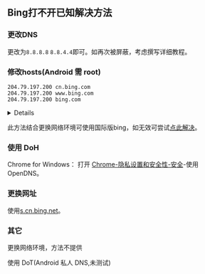 ## Bing打不开已知解决方法
### 更改DNS
更改为`8.8.8.8` `8.8.4.4`即可。如再次被屏蔽，考虑撰写详细教程。

### 修改hosts(Android 需 root)
```
204.79.197.200 cn.bing.com
204.79.197.200 www.bing.com
204.79.197.200 bing.com
```
<details>Windows：按下Win+R打开运行，输入<code>%windir%\system32\drivers\etc\hosts</code>，勾选使用管理权限创建此任务，如当前账户为管理员帐户可忽略。点击确定后在弹出的窗口中选择默认文本编辑器，点击确定。输入以上内容后按下Ctrl+S进行保存。  
安卓端使用文件管理或终端等定位到/etc/hosts，修改保存即可。</details>

此方法结合更换网络环境可使用国际版bing，如无效可尝试[点此解决](https://www.bing.com/?mkt=zh-TW)。

### 使用 DoH
Chrome for Windows：
打开 [Chrome-隐私设置和安全性-安全](chrome://settings/security)-使用 OpenDNS。

### 更换网址
使用<a href="https://s.cn.bing.net" target="_blank">s.cn.bing.net</a>。

### 其它  
更换网络环境，方法不提供

使用 DoT(Android 私人 DNS,未测试)
<a role="menuitem" id="people" href="chrome://people">
